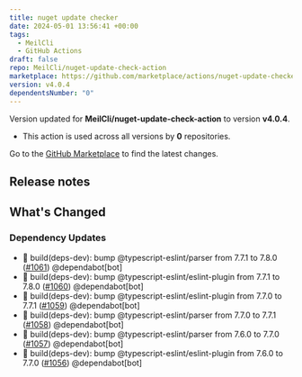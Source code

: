 ```yaml
---
title: nuget update checker
date: 2024-05-01 13:56:41 +00:00
tags:
  - MeilCli
  - GitHub Actions
draft: false
repo: MeilCli/nuget-update-check-action
marketplace: https://github.com/marketplace/actions/nuget-update-checker
version: v4.0.4
dependentsNumber: "0"
---
```



Version updated for **MeilCli/nuget-update-check-action** to version **v4.0.4**.
- This action is used across all versions by **0** repositories.

Go to the [GitHub Marketplace](https://github.com/marketplace/actions/nuget-update-checker) to find the latest changes.

## Release notes

## What's Changed
### Dependency Updates
- :green_book: build(deps-dev): bump @typescript-eslint/parser from 7.7.1 to 7.8.0 ([#1061](https://github.com/MeilCli/nuget-update-check-action/pull/1061)) @dependabot[bot]
- :green_book: build(deps-dev): bump @typescript-eslint/eslint-plugin from 7.7.1 to 7.8.0 ([#1060](https://github.com/MeilCli/nuget-update-check-action/pull/1060)) @dependabot[bot]
- :green_book: build(deps-dev): bump @typescript-eslint/eslint-plugin from 7.7.0 to 7.7.1 ([#1059](https://github.com/MeilCli/nuget-update-check-action/pull/1059)) @dependabot[bot]
- :green_book: build(deps-dev): bump @typescript-eslint/parser from 7.7.0 to 7.7.1 ([#1058](https://github.com/MeilCli/nuget-update-check-action/pull/1058)) @dependabot[bot]
- :green_book: build(deps-dev): bump @typescript-eslint/parser from 7.6.0 to 7.7.0 ([#1057](https://github.com/MeilCli/nuget-update-check-action/pull/1057)) @dependabot[bot]
- :green_book: build(deps-dev): bump @typescript-eslint/eslint-plugin from 7.6.0 to 7.7.0 ([#1056](https://github.com/MeilCli/nuget-update-check-action/pull/1056)) @dependabot[bot]
